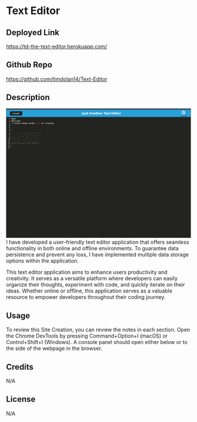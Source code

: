 # Text Editor

## Deployed Link
https://td-the-text-editor.herokuapp.com/

## Github Repo
https://github.com/timdolan14/Text-Editor

## Description
![SC](./photos/SC.png)
I have developed a user-friendly text editor application that offers seamless functionality in both online and offline environments. To guarantee data persistence and prevent any loss, I have implemented multiple data storage options within the application. 

This text editor application aims to enhance users productivity and creativity. It serves as a versatile platform where developers can easily organize their thoughts, experiment with code, and quickly iterate on their ideas. Whether online or offline, this application serves as a valuable resource to empower developers throughout their coding journey.

## Usage
To review this Site Creation, you can review the notes in each section. Open the Chrome DevTools by pressing Command+Option+I (macOS) or Control+Shift+I (Windows). A console panel should open either below or to the side of the webpage in the browser.

## Credits
N/A

## License
N/A